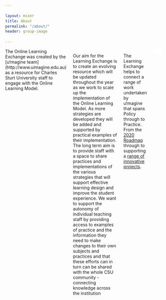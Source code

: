 ```yaml
---

layout: mixer
title: About
permalink: "/about/"
header: group-image

---
```


<div class="offset-by-two eight columns " markdown="1">
The Online Learning Exchange was created by the [u!magine team](http://www.uimagine.edu.au) as a resource for Charles Sturt University staff to engage with the Online Learning Model. 

Our aim for the Learning Exchange is to create an evolving resource which will be updated throughout the year as we work to scale up the implementation of the Online Learning Model. As more strategies are developed they will be added and supported by practical examples of their implementation. The long term aim is to provide staff with a space to share practices and implementations of the various strategies that will support effective learning design and improve the student experience. We want to support the autonomy of individual teaching staff by providing access to examples of practice and the information they need to make changes to their own subjects and practices and that these efforts can in turn can be shared with the whole CSU community - connecting knowledge across the institution

The Learning Exchange helps to connect a range of work undertaken by u!magine that spans Policy through to Practice. From the [2020 Roadmap](http://www.csu.edu.au/uimagine/roadmap) through to supporting a [range of innovative projects](http://uimagine.edu.au/projects/). 

<div class="u-release orange-bg">
<div class="container">
<img src="../images/policy-practice.png" class="twelve columns" alt="From Practice to Policy Graphic">
</div>
</div>


</div>